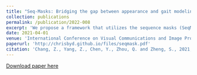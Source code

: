 ```yaml
---
title: "Seq-Masks: Bridging the gap between appearance and gait modeling for video-based person re-identification"
collection: publications
permalink: /publication/2022-008
excerpt: 'We propose a framework that utilizes the sequence masks (SeqMasks) in the video to integrate appearance information and gait modeling in a close fashion.'
date: 2021-04-01
venue: 'International Conference on Visual Communications and Image Processing (VCIP)'
paperurl: 'http://chrisbyd.github.io/files/seqmask.pdf'
citation: 'Chang, Z., Yang, Z., Chen, Y., Zhou, Q. and Zheng, S., 2021, December. Seq-Masks: Bridging the gap between appearance and gait modeling for video-based person re-identification. In 2021 International Conference on Visual Communications and Image Processing (VCIP) (pp. 1-5). IEEE.'
---
```


[Download paper here](http://chrisbyd.github.io/files/seqmask.pdf)
